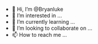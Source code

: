 - 👋 Hi, I’m @Bryanluke
- 👀 I’m interested in ...
- 🌱 I’m currently learning ...
- 💞️ I’m looking to collaborate on ...
- 📫 How to reach me ...

<!---
Bryanluke/Bryanluke is a ✨ special ✨ repository because its `README.md` (this file) appears on your GitHub profile.
You can click the Preview link to take a look at your changes.
--->
